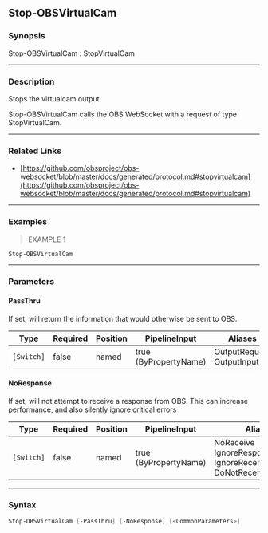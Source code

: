 Stop-OBSVirtualCam
------------------

### Synopsis
Stop-OBSVirtualCam : StopVirtualCam

---

### Description

Stops the virtualcam output.

Stop-OBSVirtualCam calls the OBS WebSocket with a request of type StopVirtualCam.

---

### Related Links
* [https://github.com/obsproject/obs-websocket/blob/master/docs/generated/protocol.md#stopvirtualcam](https://github.com/obsproject/obs-websocket/blob/master/docs/generated/protocol.md#stopvirtualcam)

---

### Examples
> EXAMPLE 1

```PowerShell
Stop-OBSVirtualCam
```

---

### Parameters
#### **PassThru**
If set, will return the information that would otherwise be sent to OBS.

|Type      |Required|Position|PipelineInput        |Aliases                      |
|----------|--------|--------|---------------------|-----------------------------|
|`[Switch]`|false   |named   |true (ByPropertyName)|OutputRequest<br/>OutputInput|

#### **NoResponse**
If set, will not attempt to receive a response from OBS.
This can increase performance, and also silently ignore critical errors

|Type      |Required|Position|PipelineInput        |Aliases                                                                |
|----------|--------|--------|---------------------|-----------------------------------------------------------------------|
|`[Switch]`|false   |named   |true (ByPropertyName)|NoReceive<br/>IgnoreResponse<br/>IgnoreReceive<br/>DoNotReceiveResponse|

---

### Syntax
```PowerShell
Stop-OBSVirtualCam [-PassThru] [-NoResponse] [<CommonParameters>]
```
